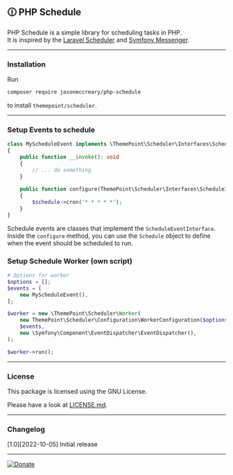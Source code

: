 🕧 PHP Schedule
----------------

PHP Schedule is a simple library for scheduling tasks in PHP.   
It is inspired by the [Laravel Scheduler](https://laravel.com/docs/scheduling) and [Symfony Messenger](https://symfony.com/doc/current/components/messenger.html).

----
### Installation

Run

```bash
composer require jasonmccreary/php-schedule
```

to install `themepoint/scheduler`.

----
### Setup Events to schedule

```php
class MyScheduleEvent implements \ThemePoint\Scheduler\Interfaces\ScheduleEventInterface
{
    public function __invoke(): void
    {
        // ... do something
    }
    
    public function configure(ThemePoint\Scheduler\Interfaces\ScheduleInterface $schedule): void
    {
        $schedule->cron('* * * * *');
    }
}
```

Schedule events are classes that implement the `ScheduleEventInterface`.
Inside the `configure` method, you can use the `Schedule` object to define when the event should be scheduled to run.

### Setup Schedule Worker (own script)

```php
# Options for worker
$options = [];
$events = [
    new MyScheduleEvent(),
];

$worker = new \ThemePoint\Scheduler\Worker(
    new ThemePoint\Scheduler\Configuration\WorkerConfiguration($options),
    $events,
    new \Symfony\Component\EventDispatcher\EventDispatcher(),
);

$worker->run();
```

----
### License
This package is licensed using the GNU License.

Please have a look at [LICENSE.md](LICENSE.md).

----

### Changelog
[1.0][2022-10-05] Initial release

---

[![Donate](https://img.shields.io/badge/Donate-PayPal-blue.svg)](https://www.paypal.com/cgi-bin/webscr?cmd=_s-xclick&hosted_button_id=Q98R2QXXMTUF6&source=url)